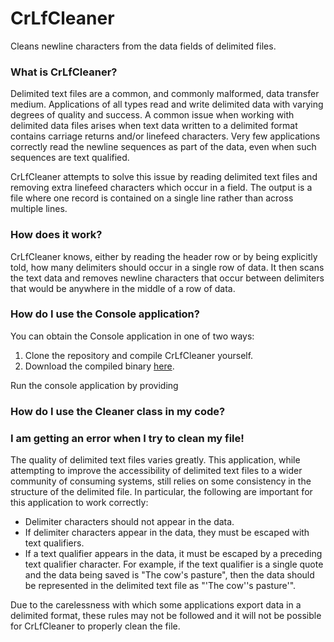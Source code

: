 # CrLfCleaner

Cleans newline characters from the data fields of delimited files.

### What is CrLfCleaner?

Delimited text files are a common, and commonly malformed, data transfer medium.  Applications of all types read and write delimited data with varying degrees of quality and success.  A common issue when working with delimited data files arises when text data written to a delimited format contains carriage returns and/or linefeed characters.  Very few applications correctly read the newline sequences as part of the data, even when such sequences are text qualified.

CrLfCleaner attempts to solve this issue by reading delimited text files and removing extra linefeed characters which occur in a field.  The output is a file where one record is contained on a single line rather than across multiple lines.

### How does it work?

CrLfCleaner knows, either by reading the header row or by being explicitly told, how many delimiters should occur in a single row of data.  It then scans the text data and removes newline characters that occur between delimiters that would be anywhere in the middle of a row of data.

### How do I use the Console application?

You can obtain the Console application in one of two ways:
1. Clone the repository and compile CrLfCleaner yourself.
2. Download the compiled binary [here]().

Run the console application by providing 

### How do I use the Cleaner class in my code?



### I am getting an error when I try to clean my file!

The quality of delimited text files varies greatly.  This application, while attempting to improve the accessibility of delimited text files to a wider community of consuming systems, still relies on some consistency in the structure of the delimited file.  In particular, the following are important for this application to work correctly:
* Delimiter characters should not appear in the data.
* If delimiter characters appear in the data, they must be escaped with text qualifiers.
* If a text qualifier appears in the data, it must be escaped by a preceding text qualifier character.  For example, if the text qualifier is a single quote and the data being saved is "The cow's pasture", then the data should be represented in the delimited text file as "'The cow''s pasture'".

Due to the carelessness with which some applications export data in a delimited format, these rules may not be followed and it will not be possible for CrLfCleaner to properly clean the file.
